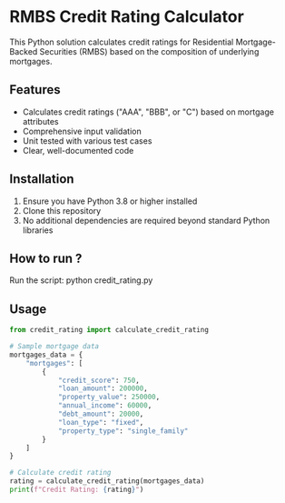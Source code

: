 # RMBS Credit Rating Calculator

This Python solution calculates credit ratings for Residential Mortgage-Backed Securities (RMBS) based on the composition of underlying mortgages.

## Features

- Calculates credit ratings ("AAA", "BBB", or "C") based on mortgage attributes
- Comprehensive input validation
- Unit tested with various test cases
- Clear, well-documented code

## Installation

1. Ensure you have Python 3.8 or higher installed
2. Clone this repository
3. No additional dependencies are required beyond standard Python libraries

## How to run ?
 Run the script:
python credit_rating.py

## Usage

```python
from credit_rating import calculate_credit_rating

# Sample mortgage data
mortgages_data = {
    "mortgages": [
        {
            "credit_score": 750,
            "loan_amount": 200000,
            "property_value": 250000,
            "annual_income": 60000,
            "debt_amount": 20000,
            "loan_type": "fixed",
            "property_type": "single_family"
        }
    ]
}

# Calculate credit rating
rating = calculate_credit_rating(mortgages_data)
print(f"Credit Rating: {rating}")
